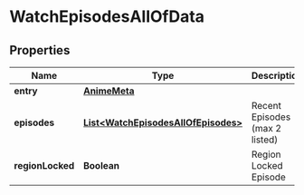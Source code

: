 

# WatchEpisodesAllOfData


## Properties

| Name | Type | Description | Notes |
|------------ | ------------- | ------------- | -------------|
|**entry** | [**AnimeMeta**](AnimeMeta.md) |  |  [optional] |
|**episodes** | [**List&lt;WatchEpisodesAllOfEpisodes&gt;**](WatchEpisodesAllOfEpisodes.md) | Recent Episodes (max 2 listed) |  [optional] |
|**regionLocked** | **Boolean** | Region Locked Episode |  [optional] |




